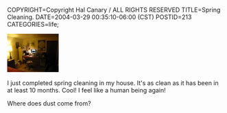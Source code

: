 COPYRIGHT=Copyright Hal Canary / ALL RIGHTS RESERVED
TITLE=Spring Cleaning.
DATE=2004-03-29 00:35:10-06:00 (CST)
POSTID=213
CATEGORIES=life;

[![[Thumb]](/photos/thumb/2004-03-29_spring_clean.jpg)](/photos/2004-03-29_spring_clean.jpg)

I just completed spring cleaning in my house. It's as clean as it has been in at least 10 months. Cool! I feel like a human being again!

Where does dust come from?
